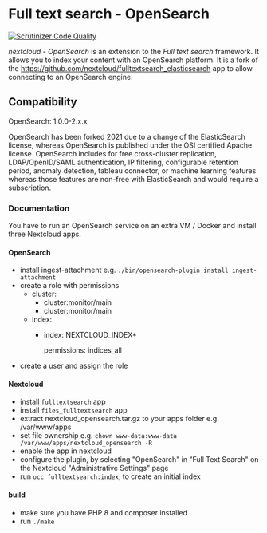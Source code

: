 # Full text search - OpenSearch

[![Scrutinizer Code Quality](https://scrutinizer-ci.com/g/nextcloud/FullTextSearch_OpenSearch/badges/quality-score.png?b=master)](https://scrutinizer-ci.com/g/nextcloud/FullTextSearch_OpenSearch/?branch=master)

_nextcloud - OpenSearch_ is an extension to the _Full text search_ framework. It allows you to index your content with an OpenSearch platform. It is a fork of the https://github.com/nextcloud/fulltextsearch_elasticsearch app to allow connecting to an OpenSearch engine. 

## Compatibility

OpenSearch: 1.0.0-2.x.x

OpenSearch has been forked 2021 due to a change of the ElasticSearch license, whereas OpenSearch is published under the OSI certified Apache license. OpenSearch includes for free cross-cluster replication, LDAP/OpenID/SAML authentication, IP filtering, configurable retention period, anomaly detection, tableau connector, or machine learning features whereas those features are non-free with ElasticSearch and would require a subscription.

### Documentation

You have to run an OpenSearch service on an extra VM / Docker and install three Nextcloud apps.

#### OpenSearch
- install ingest-attachment e.g. `./bin/opensearch-plugin install ingest-attachment`
- create a role with permissions
    - cluster:
      - cluster:monitor/main
      - cluster:monitor/main
    - index:
      - index: NEXTCLOUD_INDEX*
      
        permissions: indices_all
- create a user and assign the role

#### Nextcloud
- install `fulltextsearch` app
- install `files_fulltextsearch` app
- extract nextcloud_opensearch.tar.gz to your apps folder e.g. /var/www/apps
- set file ownership e.g. `chown www-data:www-data /var/www/apps/nextcloud_opensearch -R`
- enable the app in nextcloud
- configure the plugin, by selecting "OpenSearch" in "Full Text Search" on the Nextcloud "Administrative Settings" page
- run `occ fulltextsearch:index`, to create an initial index 

#### build

- make sure you have PHP 8 and composer installed
- run `./make`
